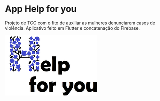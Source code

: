 # App Help for you
Projeto de TCC com o fito de auxiliar as mulheres denunciarem casos de violência. Aplicativo feito em Flutter e concatenação do Firebase.

<img src="logo_sembranco.png">
